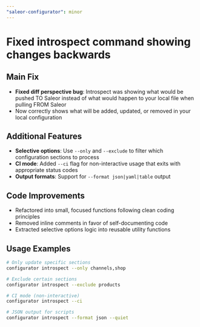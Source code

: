 ```yaml
---
"saleor-configurator": minor
---
```


# Fixed introspect command showing changes backwards

## Main Fix

- **Fixed diff perspective bug**: Introspect was showing what would be pushed TO Saleor instead of what would happen to your local file when pulling FROM Saleor
- Now correctly shows what will be added, updated, or removed in your local configuration

## Additional Features

- **Selective options**: Use `--only` and `--exclude` to filter which configuration sections to process
- **CI mode**: Added `--ci` flag for non-interactive usage that exits with appropriate status codes
- **Output formats**: Support for `--format json|yaml|table` output

## Code Improvements

- Refactored into small, focused functions following clean coding principles
- Removed inline comments in favor of self-documenting code
- Extracted selective options logic into reusable utility functions

## Usage Examples

```bash
# Only update specific sections
configurator introspect --only channels,shop

# Exclude certain sections  
configurator introspect --exclude products

# CI mode (non-interactive)
configurator introspect --ci

# JSON output for scripts
configurator introspect --format json --quiet
```
